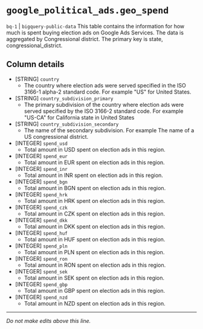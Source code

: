 # `google_political_ads.geo_spend`
`bq-1` | `bigquery-public-data`
This table contains the information for how much is spent buying election ads on Google Ads Services. The data is aggregated by Congressional district. The primary key is state, congressional_district.

## Column details
* [STRING]    `country`
  - The country where election ads were served specified in the ISO 3166-1 alpha-2 standard code. For example "US" for United States.
* [STRING]    `country_subdivision_primary`
  - The primary subdivision of the country where election ads were served specified by the ISO 3166-2 standard code. For example "US-CA" for California state in United States
* [STRING]    `country_subdivision_secondary`
  - The name of the secondary subdivision. For example The name of a US congressional district.
* [INTEGER]   `spend_usd`
  - Total amount in USD spent on election ads in this region.
* [INTEGER]   `spend_eur`
  - Total amount in EUR spent on election ads in this region.
* [INTEGER]   `spend_inr`
  - Total amount in INR spent on election ads in this region.
* [INTEGER]   `spend_bgn`
  - Total amount in BGN spent on election ads in this region.
* [INTEGER]   `spend_hrk`
  - Total amount in HRK spent on election ads in this region.
* [INTEGER]   `spend_czk`
  - Total amount in CZK spent on election ads in this region.
* [INTEGER]   `spend_dkk`
  - Total amount in DKK spent on election ads in this region.
* [INTEGER]   `spend_huf`
  - Total amount in HUF spent on election ads in this region.
* [INTEGER]   `spend_pln`
  - Total amount in PLN spent on election ads in this region.
* [INTEGER]   `spend_ron`
  - Total amount in RON spent on election ads in this region.
* [INTEGER]   `spend_sek`
  - Total amount in SEK spent on election ads in this region.
* [INTEGER]   `spend_gbp`
  - Total amount in GBP spent on election ads in this region.
* [INTEGER]   `spend_nzd`
  - Total amount in NZD spent on election ads in this region.

-------------------------------------------------------------------------------
*Do not make edits above this line.*
